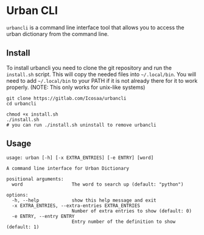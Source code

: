 # Urban CLI

`urbancli` is a command line interface tool that allows you to access the urban dictionary from the command line.

## Install

To install urbancli you need to clone the git repository and run the `install.sh` script. This will copy the needed files into `~/.local/bin`. You will need to add `~/.local/bin` to your PATH if it is not already there for it to work properly. (NOTE: This only works for unix-like systems)

```
git clone https://gitlab.com/Icosaa/urbancli
cd urbancli

chmod +x install.sh
./install.sh
# you can run ./install.sh uninstall to remove urbancli 
```

## Usage

```
usage: urban [-h] [-x EXTRA_ENTRIES] [-e ENTRY] [word]

A command line interface for Urban Dictionary

positional arguments:
  word                  The word to search up (default: "python")

options:
  -h, --help            show this help message and exit
  -x EXTRA_ENTRIES, --extra-entries EXTRA_ENTRIES
                        Number of extra entries to show (default: 0)
  -e ENTRY, --entry ENTRY
                        Entry number of the definition to show (default: 1)
```